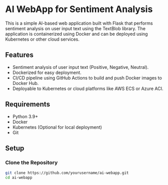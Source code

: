 # AI WebApp for Sentiment Analysis

This is a simple AI-based web application built with Flask that performs sentiment analysis on user input text using the TextBlob library. The application is containerized using Docker and can be deployed using Kubernetes or other cloud services.

## Features
- Sentiment analysis of user input text (Positive, Negative, Neutral).
- Dockerized for easy deployment.
- CI/CD pipeline using GitHub Actions to build and push Docker images to Docker Hub.
- Deployable to Kubernetes or cloud platforms like AWS ECS or Azure ACI.

## Requirements

- Python 3.9+
- Docker
- Kubernetes (Optional for local deployment)
- Git

## Setup

### Clone the Repository

```bash
git clone https://github.com/yourusername/ai-webapp.git
cd ai-webapp

